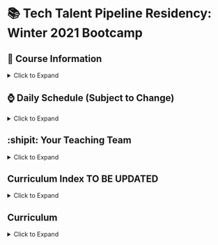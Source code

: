 # 📚 Tech Talent Pipeline Residency: Winter 2021 Bootcamp

## :scroll: Course Information

<details><summary>Click to Expand</summary>

- Class Days and Times
  - Monday - Friday, 10AM - 4PM
  - Dates: January 4, 2021(Monday) - January 29, 2021(Friday)
  <!-- Insert Live Zoom Link -->
  - [:movie_camera: Zoom Link](zoomLink)
  - [:computer: Slack Workspace](slackLink)

</details>

## :watch: Daily Schedule (Subject to Change)

<details><summary>Click to Expand</summary>

10 AM - 12 PM - :speaking_head: Lecture, Review, Demo, Workshop of the Day

12PM - 1 PM - :plate_with_cutlery: Lunch

1PM - 4PM - :keyboard: Continuation of Lecture, Complete The Workshops/Homework For The Day

 </details>

## :shipit: Your Teaching Team

<details><summary>Click to Expand</summary>

### Lead Instructor : Depak Borhara

- [:e-mail: Email](depakborhara@gmail.com)
- [LinkedIn](https://www.linkedin.com/in/depakborhara)
- [:octocat: Github](http://github.com/DBorhara)

### Lead TA: Konstantinos Houtas

- [:e-mail: Email]()
- [LinkedIn]()
- [:octocat: Github]()

### Teaching Assistants:

#### Bashir Alhanshali

- [:e-mail: Email]()
- [LinkedIn]()
- [:octocat: Github]()

#### Emmanuel Kandilas

- [:e-mail: Email]()
- [LinkedIn]()
- [:octocat: Github]()

#### Temurbek Sabirov

- [:e-mail: Email]()
- [LinkedIn]()
- [:octocat: Github]()

#### Sagar Shrestha

- [:e-mail: Email]()
- [LinkedIn]()
- [:octocat: Github]()

## Program Manager: Allan James S. Lapid

- [:e-mail: Email](ajLapid718@gmail.com)
- [LinkedIn]()
- [:octocat: Github]()

 </details>

## Curriculum Index TO BE UPDATED

<details><summary>Click to Expand</summary>

Pre-Bootcamp Material

Class Session 1: Pilot Assessment and Collaborative Workflow I | (05/28/2020)

Class Session 2: Collaborative Workflow I and Introduction to JS | (05/29/2020)

Class Session 3: DOM Manipulation | (06/01/2020)

Class Session 4: Introduction to React | (06/02/2020)

Class Session 5: Introduction to External API Requests and ReactJS | (06/03/2020)

Class Session 6: Introduction to External API Requests and ReactJS Continued | (06/04/2020)

Class Session 7: React Router and Client-Side Routing in a SPA | (01/10/2020)

Class Session 8: State Management with Redux and React-Redux | (01/11/2020)

Class Session 9: Introduction to NodeJS | (01/13/2020)

Class Session 10: CRUD App I | (01/14/2020)

Class Session 11: CRUD App II | (01/15/2020)

Class Session 12: CRUD App III | (01/16/2020)

Class Session 13: Project Building I | (01/17/2020)

Class Session 14: Project Building II | (01/18/2020)

Class Session 15: Project Building III | (01/20/2020)

Class Session 16: Project Building IV | (01/21/2020)

Class Session 17: Project Building V | (01/22/2020)

Class Session 18: Project Building VI | (01/23/2020)

Class Session 19: Exit Assessment and Demo Day | (01/24/2020)

</details>

## Curriculum

<details><summary>Click to Expand</summary>

### Pre-Bootcamp Material

[Fundamentals of Javascript Repo](https://github.com/ttp-residency-2020/Assignment-0)

### Week 1

Summary Goes Here

<details><summary>Click to open</summary>

#### Day 1

</details>
